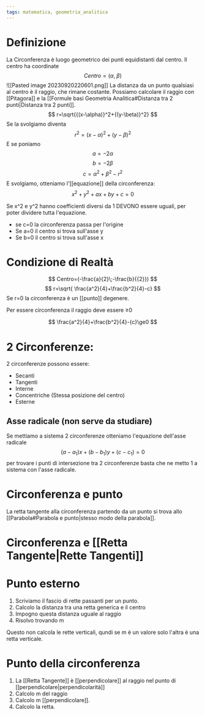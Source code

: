 ```yaml
---
tags: matematica, geometria_analitica
---
```

# Definizione
La Circonferenza è luogo geometrico dei punti equidistanti dal centro.
Il centro ha coordinate
$$
Centro=(\alpha,\;\beta)
$$
![[Pasted image 20230920220601.png]]
La distanza da un punto qualsiasi al centro è il raggio, che rimane costante.
Possiamo calcolare il raggio con [[Pitagora]] e la [[Formule basi Geometria Analitica#Distanza tra 2 punti|Distanza tra 2 punti]].
$$
r=\sqrt{{(x-\alpha)}^2+{(y-\beta)}^2}
$$
Se la svolgiamo diventa
$$
r^2=(x-\alpha)^2+{(y-\beta)}^2
$$
E se poniamo
$$
a=-2\alpha
$$
$$
b=-2\beta
$$
$$
c=\alpha^2+\beta^2-r^2
$$
E svolgiamo, otteniamo l'[[equazione]] della circonferenza:
$$
x^2+y^2+ax+by+c=0
$$

Se x^2 e y^2 hanno coefficienti diversi da 1 DEVONO essere uguali, per poter dividere tutta l'equazione.

- se c=0 la circonferenza passa per l'origine
- Se a=0 il centro si trova sull'asse y
- Se b=0 il centro si trova sull'asse x


# Condizione di Realtà
$$
Centro=(-\frac{a}{2}\;-\frac{b}{{2}})
$$
$$
r=\sqrt{ \frac{a^2}{4}+\frac{b^2}{4}-c}
$$
Se r=0 la circonferenza è un [[punto]] degenere.

Per essere circonferenza il raggio deve essere ≥0

$$
\frac{a^2}{4}+\frac{b^2}{4}-{c}\ge0
$$
# 2 Circonferenze:
2 circonferenze possono essere:
- Secanti
- Tangenti
- Interne
- Concentriche (Stessa posizione del centro)
- Esterne

## Asse radicale (non serve da studiare)
Se mettiamo a sistema 2 circonferenze otteniamo l'equazione dell'asse radicale 
$$
(a-a_1)x+(b-b_1)y+(c-c_1)=0
$$
per trovare i punti di intersezione tra 2 circonferenze basta che ne metto 1 a sistema con l'asse radicale.

# Circonferenza e punto
La retta tangente alla circonferenza partendo da un punto si trova allo [[Parabola#Parabola e punto|stesso modo della parabola]].



# Circonferenza e [[Retta Tangente|Rette Tangenti]]
# Punto esterno
1. Scriviamo il fascio di rette passanti per un punto.
2. Calcolo la distanza tra una retta generica e il centro 
3. Impogno questa distanza uguale al raggio
4. Risolvo trovando m

Questo non calcola le rette verticali, qundi se m è un valore solo l'altra è una retta verticale.
# Punto della circonferenza 
1. La [[Retta Tangente]] è [[perpendicolare]] al raggio nel punto di [[perpendicolare|perpendicolarità]]
2. Calcolo m del raggio
3. Calcolo m [[perpendicolare]].
4. Calcolo la retta.

